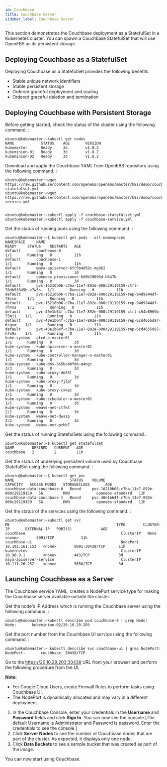 ```yaml
---
id: Couchbase
title: Couchbase Server
sidebar_label: Couchbase Server
---
```


This section demonstrates the Couchbase deployment as a StatefulSet in a
Kubernetes cluster. You can spawn a Couchbase StatefulSet that will use
OpenEBS as its persistent storage.

Deploying Couchbase as a StatefulSet
------------------------------------

Deploying Couchbase as a StatefulSet provides the following benefits.

-   Stable unique network identifiers
-   Stable persistent storage
-   Ordered graceful deployment and scaling
-   Ordered graceful deletion and termination

Deploying Couchbase with Persistent Storage
-------------------------------------------

Before getting started, check the status of the cluster using the
following command. :

    ubuntu@kubemaster:~kubectl get nodes
    NAME            STATUS    AGE       VERSION
    kubemaster      Ready     3d        v1.8.2
    kubeminion-01   Ready     3d        v1.8.2
    kubeminion-02   Ready     3d        v1.8.2

Download and apply the Couchbase YAML from OpenEBS repository using the
following command. :

    ubuntu@kubemaster:~wget https://raw.githubusercontent.com/openebs/openebs/master/k8s/demo/couchbase/couchbase-statefulset.yml
    ubuntu@kubemaster:~wget https://raw.githubusercontent.com/openebs/openebs/master/k8s/demo/couchbase/couchbase-service.yml


    ubuntu@kubemaster:~kubectl apply -f couchbase-statefulset.yml
    ubuntu@kubemaster:~kubectl apply -f couchbase-service.yml

Get the status of running pods using the following command. :

    ubuntu@kubemaster:~$ kubectl get pods --all-namespaces
    NAMESPACE     NAME                                                             READY     STATUS    RESTARTS   AGE
    default       couchbase-0                                                      1/1       Running   0          11h
    default       couchbase-1                                                      1/1       Running   0          11h
    default       maya-apiserver-6fc5b4d59c-mg9k2                                  1/1       Running   0          3d
    default       openebs-provisioner-6d9b78696d-h647b                             1/1       Running   0          3d
    default       pvc-16210b06-c7ba-11e7-892e-000c29119159-ctrl-78db5f845b-v7w5s   1/1       Running   0          11h
    default       pvc-16210b06-c7ba-11e7-892e-000c29119159-rep-94d9844df-78zsm     1/1       Running   0          11h
    default       pvc-16210b06-c7ba-11e7-892e-000c29119159-rep-94d9844df-rh4xs     1/1       Running   0          11h
    default       pvc-40e1b64f-c7ba-11e7-892e-000c29119159-ctrl-c54b6969b-75mjj    1/1       Running   0          11h
    default       pvc-40e1b64f-c7ba-11e7-892e-000c29119159-rep-6cd4655d87-6rgvm    1/1       Running   0          11h
    default       pvc-40e1b64f-c7ba-11e7-892e-000c29119159-rep-6cd4655d87-h7w9x    1/1       Running   0          11h
    kube-system   etcd-o-master01                                                  1/1       Running   0          3d
    kube-system   kube-apiserver-o-master01                                        1/1       Running   0          3d
    kube-system   kube-controller-manager-o-master01                               1/1       Running   0          3d
    kube-system   kube-dns-545bc4bfd4-m4ngc                                        3/3       Running   0          3d
    kube-system   kube-proxy-4ml5l                                                 1/1       Running   0          3d
    kube-system   kube-proxy-7jlpf                                                 1/1       Running   0          3d
    kube-system   kube-proxy-cxkpc                                                 1/1       Running   0          3d
    kube-system   kube-scheduler-o-master01                                        1/1       Running   0          3d
    kube-system   weave-net-ctfk4                                                  2/2       Running   0          3d
    kube-system   weave-net-dwszp                                                  2/2       Running   0          3d
    kube-system   weave-net-pzbb7          

Get the status of running StatefulSets using the following command. :

    ubuntu@kubemaster:~$ kubectl get statefulset
    NAME        DESIRED   CURRENT   AGE
    couchbase   2         2         11h

Get the status of underlying persistent volume used by Couchbase
StatefulSet using the following command. :

    ubuntu@kubemaster:~$ kubectl get pvc
    NAME                         STATUS    VOLUME                                     CAPACITY   ACCESS MODES   STORAGECLASS       AGE
    couchbase-data-couchbase-0   Bound     pvc-16210b06-c7ba-11e7-892e-000c29119159   5G         RWO            openebs-standard   11h
    couchbase-data-couchbase-1   Bound     pvc-40e1b64f-c7ba-11e7-892e-000c29119159   5G         RWO            openebs-standard   11h

Get the status of the services using the following command. :

    ubuntu@kubemaster:~kubectl get svc
    ME                                                TYPE        CLUSTER-IP       EXTERNAL-IP   PORT(S)             AGE
    couchbase                                           ClusterIP   None             <none>        8091/TCP            11h
    couchbase-ui                                        NodePort    10.103.161.153   <none>        8091:30438/TCP      11h
    kubernetes                                          ClusterIP   10.96.0.1        <none>        443/TCP             3d
    maya-apiserver-service                              ClusterIP   10.111.26.252    <none>        5656/TCP            3d

Launching Couchbase as a Server
-------------------------------

The Couchbase service YAML, creates a NodePort service type for making
the Couchbase server available outside the cluster.

Get the node's IP Address which is running the Couchbase server using
the following command. :

    ubuntu@kubemaster:~kubectl describe pod couchbase-0 | grep Node:
    Node:       kubeminion-02/20.10.29.203

Get the port number from the Couchbase UI service using the following
command. :

    ubuntu@kubemaster:~ kubectl describe svc couchbase-ui | grep NodePort:
    NodePort:       couchbase  30438/TCP

Go to the <https://20.10.29.203:30438> URL from your browser and perform
the following procedure from the UI.

**Note:**

-   For Google Cloud Users, create Firewall Rules to perform tasks using
    Couchbase UI.
-   The NodePort is dynamically allocated and may vary in a different
    deployment.

1.  In the Couchbase Console, enter your credentials in the **Username**
    and **Password** fields and click **Sign In**. You can now see the
    console.[The default Username is Administrator and Password is
    password. Enter the credentials to see the console.]
2.  Click **Server Nodes** to see the number of Couchbase nodes that are
    part of the cluster. As expected, it displays only one node.
3.  Click **Data Buckets** to see a sample bucket that was created as
    part of the image.

You can now start using Couchbase.



<!-- Hotjar Tracking Code for https://docs.openebs.io -->
<script>
   (function(h,o,t,j,a,r){
       h.hj=h.hj||function(){(h.hj.q=h.hj.q||[]).push(arguments)};
       h._hjSettings={hjid:785693,hjsv:6};
       a=o.getElementsByTagName('head')[0];
       r=o.createElement('script');r.async=1;
       r.src=t+h._hjSettings.hjid+j+h._hjSettings.hjsv;
       a.appendChild(r);
   })(window,document,'https://static.hotjar.com/c/hotjar-','.js?sv=');
</script>
